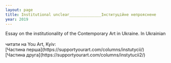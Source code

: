 ```yaml
---
layout: page
title: Institutional unclear______________Інституційне непрояснене
year: 2019
---
```


<section markdown="1" class="EN">
Essay on the institutionality of the Contemporary Art in Ukraine. In Ukrainian
<br>
</section>


<section markdown="1" class="UKR>">
<br>
читати на You Art, Kyiv:
<br>
[Частина перша](https://supportyourart.com/columns/instutycii/)
<br>
[Частина друга](https://supportyourart.com/columns/instytucii2/)

</section>